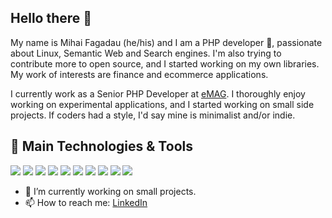 ## Hello there 👋

My name is Mihai Fagadau (he/his) and I am a PHP developer 🐘, passionate about Linux, Semantic Web and Search engines. I'm also trying to contribute more to open source, and I started working on my own libraries. My work of interests are finance and ecommerce applications.

I currently work as a Senior PHP Developer at [eMAG](https://www.emag.ro/). I thoroughly enjoy working on experimental applications, and I started working on small side projects. If coders had a style, I'd say mine is minimalist and/or indie.


## 🔧 Main Technologies & Tools
![](https://img.shields.io/badge/OS-Linux-informational?style=flat&logo=linux&logoColor=white&color=important&cacheSeconds=3600)
![](https://img.shields.io/badge/Editor-Visual%20Studio%20Code-informational?style=flat&logo=visual-studio-code&logoColor=white&color=informational&cacheSeconds=3600)
![](https://img.shields.io/badge/Code-PHP-informational?style=flat&logo=php&logoColor=white&color=654c7a)
![](https://img.shields.io/badge/Code-Python-informational?style=flat&logo=python&logoColor=white&color=yellow&cacheSeconds=3600)
![](https://img.shields.io/badge/Code-JavaScript-informational?style=flat&logo=javascript&logoColor=white&color=yellow)
![](https://img.shields.io/badge/Shell-Bash-informational?style=flat&logo=gnu-bash&logoColor=white&color=inactive)
![](https://img.shields.io/badge/Tools-PostgreSQL-informational?style=flat&logo=postgresql&logoColor=white&color=blue)
![](https://img.shields.io/badge/Tools-Docker-informational?style=flat&logo=docker&logoColor=white&color=lightblue)
![](https://img.shields.io/badge/Tools-Kubernetes-informational?style=flat&logo=kubernetes&logoColor=white&color=2bbc8a)
![](https://img.shields.io/badge/Cloud-Linode-brightgreen?style=flat&logo=linode&logoColor=white&color=brightgreen)

- 🔭 I’m currently working on small projects.
- 📫 How to reach me: [LinkedIn](linkedin.com/in/făgădău-mihai-060b00137)

